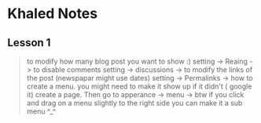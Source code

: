 # Khaled Notes

## Lesson 1

> to modify how many blog post you want to show :)
setting -> Reaing ->
> to disable comments
setting -> discussions ->
> to modify the links of the post (newspapar might use dates)
setting -> Permalinks ->
> how to create a menu. you might need to make it show up if it didn't ( google it) create a page. Then go to
apperance -> menu ->
> btw if you click and drag on a menu slightly to the right side you can make it a sub menu ^_^

